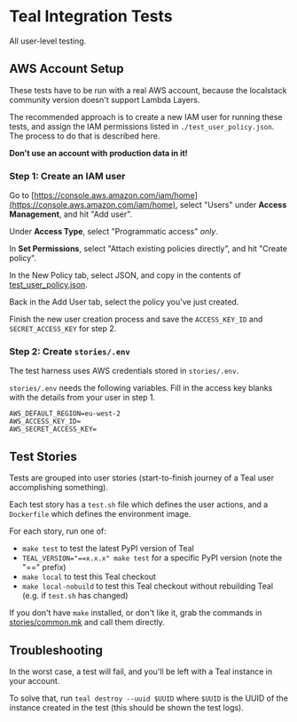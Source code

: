 # Teal Integration Tests

All user-level testing.


## AWS Account Setup

These tests have to be run with a real AWS account, because the localstack
community version doesn't support Lambda Layers.

The recommended approach is to create a new IAM user for running these tests,
and assign the IAM permissions listed in `./test_user_policy.json`. The process
to do that is described here.

**Don't use an account with production data in it!**


### Step 1: Create an IAM user

Go to
[https://console.aws.amazon.com/iam/home](https://console.aws.amazon.com/iam/home),
select "Users" under **Access Management**, and hit "Add user".

Under **Access Type**, select "Programmatic access" *only*.

In **Set Permissions**, select "Attach existing policies directly", and hit
"Create policy".

In the New Policy tab, select JSON, and copy in the contents of
[test_user_policy.json](./test_user_policy.json).

Back in the Add User tab, select the policy you've just created.

Finish the new user creation process and save the `ACCESS_KEY_ID` and
`SECRET_ACCESS_KEY` for step 2.


### Step 2: Create `stories/.env`

The test harness uses AWS credentials stored in `stories/.env`.

`stories/.env` needs the following variables. Fill in the access key blanks with
the details from your user in step 1.

```
AWS_DEFAULT_REGION=eu-west-2
AWS_ACCESS_KEY_ID=
AWS_SECRET_ACCESS_KEY=
```


## Test Stories

Tests are grouped into user stories (start-to-finish journey of a Teal user
accomplishing something).

Each test story has a `test.sh` file which defines the user actions, and a
`Dockerfile` which defines the environment image.

For each story, run one of:
- `make test` to test the latest PyPI version of Teal
- `TEAL_VERSION="==x.x.x" make test` for a specific PyPI version (note the "==" prefix)
- `make local` to test this Teal checkout
- `make local-nobuild` to test this Teal checkout without rebuilding Teal (e.g.
  if `test.sh` has changed)


If you don't have `make` installed, or don't like it, grab the commands in
[stories/common.mk](stories/common.mk) and call them directly.



## Troubleshooting

In the worst case, a test will fail, and you'll be left with a Teal instance in
your account.

To solve that, run `teal destroy --uuid $UUID` where `$UUID` is the UUID of the
instance created in the test (this should be shown the test logs).
